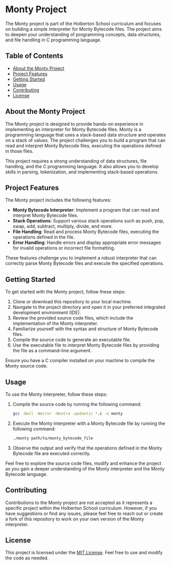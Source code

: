 # Monty Project

The Monty project is part of the Holberton School curriculum and focuses on building a simple interpreter for Monty Bytecode files. The project aims to deepen your understanding of programming concepts, data structures, and file handling in C programming language.

## Table of Contents

- [About the Monty Project](#about-the-monty-project)
- [Project Features](#project-features)
- [Getting Started](#getting-started)
- [Usage](#usage)
- [Contributing](#contributing)
- [License](#license)

## About the Monty Project

The Monty project is designed to provide hands-on experience in implementing an interpreter for Monty Bytecode files. Monty is a programming language that uses a stack-based data structure and operates on a stack of values. The project challenges you to build a program that can read and interpret Monty Bytecode files, executing the operations defined in those files.

This project requires a strong understanding of data structures, file handling, and the C programming language. It also allows you to develop skills in parsing, tokenization, and implementing stack-based operations.

## Project Features

The Monty project includes the following features:

- **Monty Bytecode Interpreter**: Implement a program that can read and interpret Monty Bytecode files.
- **Stack Operations**: Support various stack operations such as push, pop, swap, add, subtract, multiply, divide, and more.
- **File Handling**: Read and process Monty Bytecode files, executing the operations defined in the file.
- **Error Handling**: Handle errors and display appropriate error messages for invalid operations or incorrect file formatting.

These features challenge you to implement a robust interpreter that can correctly parse Monty Bytecode files and execute the specified operations.

## Getting Started

To get started with the Monty project, follow these steps:

1. Clone or download this repository to your local machine.
2. Navigate to the project directory and open it in your preferred integrated development environment (IDE).
3. Review the provided source code files, which include the implementation of the Monty interpreter.
4. Familiarize yourself with the syntax and structure of Monty Bytecode files.
5. Compile the source code to generate an executable file.
6. Use the executable file to interpret Monty Bytecode files by providing the file as a command-line argument.

Ensure you have a C compiler installed on your machine to compile the Monty source code.

## Usage

To use the Monty interpreter, follow these steps:

1. Compile the source code by running the following command:

   ```bash
   gcc -Wall -Werror -Wextra -pedantic *.c -o monty
   ```

2. Execute the Monty interpreter with a Monty Bytecode file by running the following command:

   ```bash
   ./monty path/to/monty_bytecode_file
   ```

3. Observe the output and verify that the operations defined in the Monty Bytecode file are executed correctly.

Feel free to explore the source code files, modify and enhance the project as you gain a deeper understanding of the Monty interpreter and the Monty Bytecode language.

## Contributing

Contributions to the Monty project are not accepted as it represents a specific project within the Holberton School curriculum. However, if you have suggestions or find any issues, please feel free to reach out or create a fork of this repository to work on your own version of the Monty interpreter.

## License

This project is licensed under the [MIT License](LICENSE). Feel free to use and modify the code as needed.
